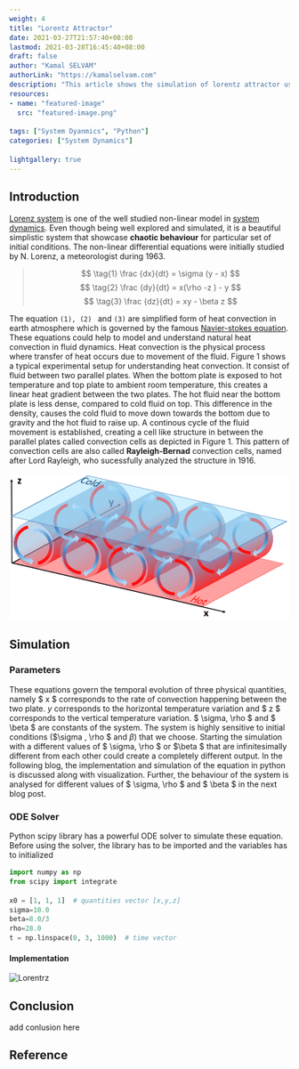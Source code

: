 ```yaml
---
weight: 4
title: "Lorentz Attractor"
date: 2021-03-27T21:57:40+08:00
lastmod: 2021-03-28T16:45:40+08:00
draft: false
author: "Kamal SELVAM"
authorLink: "https://kamalselvam.com"
description: "This article shows the simulation of lorentz attractor using python."
resources:
- name: "featured-image"
  src: "featured-image.png"

tags: ["System Dyanmics", "Python"]
categories: ["System Dynamics"]

lightgallery: true
---
```


## Introduction 

[Lorenz system](https://mathworld.wolfram.com/LorenzAttractor.html) is one of the well studied non-linear model in [system dynamics](https://en.wikipedia.org/wiki/System_dynamics). Even though being well explored and simulated, it is a beautiful simplistic system that showcase **chaotic behaviour** for particular set of initial conditions. The non-linear differential equations were initially studied by N. Lorenz, a meteorologist during 1963. 

>  $$ \tag{1} \frac {dx}{dt} = \sigma (y - x) $$
>  $$ \tag{2} \frac {dy}{dt} = x(\rho -z ) - y $$ 
>  $$ \tag{3} \frac {dz}{dt} = xy - \beta z $$ 

The equation ```(1), (2) ``` and ```(3)``` are simplified form of heat convection in earth atmosphere which is governed by the famous [Navier-stokes equation](https://en.wikipedia.org/wiki/Navier%E2%80%93Stokes_equations). These equations could help to model and understand natural heat convection in fluid dynamics. Heat convection is the physical process where transfer of heat occurs due to movement of the fluid. Figure 1 shows a typical experimental setup for understanding heat convection. It consist of fluid between two parallel plates. When the bottom plate is exposed to hot temperature and top plate to ambient room temperature, this creates a linear heat gradient between the two plates. The hot fluid near the bottom plate is less dense, compared to cold fluid on top. This difference in the density, causes the cold fluid to move down towards the bottom due to gravity and the hot fluid to raise up. A continous cycle of the fluid movement is established, creating a cell like structure in between the parallel plates called convection cells as depicted in Figure 1. This pattern of convection cells are also called **Rayleigh-Bernad** convection cells, named after Lord Rayleigh, who sucessfully analyzed the structure in 1916.    
&nbsp;
![Lorentrz](rayleigh.png " Figure 1: Rayleigh bernad convection cells between a hot and cold plate that contain fluid inbetween them")

## Simulation 

### Parameters 
These equations govern  the temporal evolution of three physical quantities, namely $ x $ corresponds to the rate of convection happening between the two plate. $y$ corresponds to the horizontal temperature variation and $ z $ corresponds to the vertical temperature variation. $ \sigma, \rho $ and $ \beta $ are constants of the system. The system is highly sensitive to initial conditions ($\sigma , \rho $ and $\beta$) that we choose. Starting the simulation with a different values of $ \sigma, \rho $ or $\beta $ that are infinitesimally different from each other could create a completely different output. In the following blog, the implementation and simulation of the equation in python is discussed along with visualization. Further, the behaviour of the system is analysed for different values of $ \sigma, \rho $ and $ \beta $ in the next blog post.  

### ODE Solver 
Python scipy library has a powerful ODE solver to simulate these equation. Before using the solver, the library has to be imported and the variables has to initialized 

```python 
import numpy as np
from scipy import integrate

x0 = [1, 1, 1]  # quantities vector [x,y,z]
sigma=10.0 
beta=8.0/3 
rho=28.0
t = np.linspace(0, 3, 1000)  # time vector 
```

#### Implementation
![Lorentrz](Lorenz_system.gif " Figure 2: Lorenz attractor")

## Conclusion
add conlusion here 
## Reference